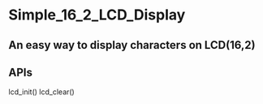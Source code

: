 # Simple_16_2_LCD_Display

## An easy way to display characters on LCD(16,2)

## APIs
  lcd_init()
  lcd_clear()
  
